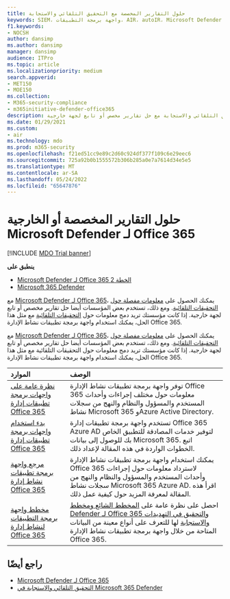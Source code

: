 ```yaml
---
title: حلول التقارير المخصصة مع التحقيق التلقائي والاستجابة
keywords: SIEM، واجهة برمجة التطبيقات، AIR، autoIR، Microsoft Defender لنقطة النهاية، التحقيق التلقائي، التكامل، تقرير مخصص
f1.keywords:
- NOCSH
author: dansimp
ms.author: dansimp
manager: dansimp
audience: ITPro
ms.topic: article
ms.localizationpriority: medium
search.appverid:
- MET150
- MOE150
ms.collection:
- M365-security-compliance
- m365initiative-defender-office365
description: تعرف على كيفية دمج التحقيق التلقائي والاستجابة مع حل تقارير مخصص أو تابع لجهة خارجية.
ms.date: 01/29/2021
ms.custom:
- air
ms.technology: mdo
ms.prod: m365-security
ms.openlocfilehash: f21ed51cc9e89c2d60c924df377f109c6e29eec6
ms.sourcegitcommit: 725a92b0b1555572b306b285a0e7a7614d34e5e5
ms.translationtype: MT
ms.contentlocale: ar-SA
ms.lasthandoff: 05/24/2022
ms.locfileid: "65647876"
---
```

# <a name="custom-or-third-party-reporting-solutions-for-microsoft-defender-for-office-365"></a>حلول التقارير المخصصة أو الخارجية Microsoft Defender لـ Office 365

[!INCLUDE [MDO Trial banner](../includes/mdo-trial-banner.md)]

**ينطبق على**
- [Microsoft Defender لـ Office 365 الخطة 2](defender-for-office-365.md)
- [Microsoft 365 Defender](../defender/microsoft-365-defender.md)

مع [Microsoft Defender لـ Office 365](defender-for-office-365.md)، يمكنك الحصول على [معلومات مفصلة حول التحقيقات التلقائية](air-view-investigation-results.md). ومع ذلك، تستخدم بعض المؤسسات أيضا حل تقارير مخصص أو تابع لجهة خارجية. إذا كانت مؤسستك تريد دمج معلومات حول [التحقيقات التلقائية](office-365-air.md) مع مثل هذا الحل، يمكنك استخدام واجهة برمجة تطبيقات نشاط الإدارة Office 365.

مع [Microsoft Defender لـ Office 365](defender-for-office-365.md)، يمكنك الحصول على [معلومات مفصلة حول التحقيقات التلقائية](air-view-investigation-results.md). ومع ذلك، تستخدم بعض المؤسسات أيضا حل تقارير مخصص أو تابع لجهة خارجية. إذا كانت مؤسستك تريد دمج معلومات حول التحقيقات التلقائية مع مثل هذا الحل، يمكنك استخدام واجهة برمجة تطبيقات نشاط الإدارة Office 365.

|الموارد|الوصف|
|:---|:---|
|[نظرة عامة على واجهات برمجة تطبيقات إدارة Office 365](/office/office-365-management-api/office-365-management-apis-overview)|توفر واجهة برمجة تطبيقات نشاط الإدارة Office 365 معلومات حول مختلف إجراءات وأحداث المستخدم والمسؤول والنظام والنهج من سجلات نشاط Microsoft 365 وAzure Active Directory.|
|[بدء استخدام واجهات برمجة تطبيقات إدارة Office 365](/office/office-365-management-api/get-started-with-office-365-management-apis)|تستخدم واجهة برمجة تطبيقات إدارة Office 365 Azure AD لتوفير خدمات المصادقة للتطبيق الخاص بك للوصول إلى بيانات Microsoft 365. اتبع الخطوات الواردة في هذه المقالة لإعداد ذلك.|
|[مرجع واجهة برمجة تطبيقات نشاط إدارة Office 365](/office/office-365-management-api/office-365-management-activity-api-reference)|يمكنك استخدام واجهة برمجة تطبيقات نشاط الإدارة Office 365 لاسترداد معلومات حول إجراءات وأحداث المستخدم والمسؤول والنظام والنهج من سجلات نشاط Microsoft 365 Azure AD. اقرأ هذه المقالة لمعرفة المزيد حول كيفية عمل ذلك.|
|[مخطط واجهة برمجة التطبيقات لنشاط إدارة Office 365](/office/office-365-management-api/office-365-management-activity-api-schema)|احصل على نظرة عامة على [المخطط الشائع ومخطط](/office/office-365-management-api/office-365-management-activity-api-schema#common-schema) [Defender لـ Office 365 والتحقيق في التهديدات والاستجابة](/office/office-365-management-api/office-365-management-activity-api-schema#office-365-advanced-threat-protection-and-threat-investigation-and-response-schema) لها للتعرف على أنواع معينة من البيانات المتاحة من خلال واجهة برمجة تطبيقات نشاط الإدارة Office 365.|

## <a name="see-also"></a>راجع أيضًا

- [Microsoft Defender لـ Office 365](defender-for-office-365.md)
- [التحقيق التلقائي والاستجابة في Microsoft 365 Defender](/microsoft-365/security/defender/m365d-autoir)

